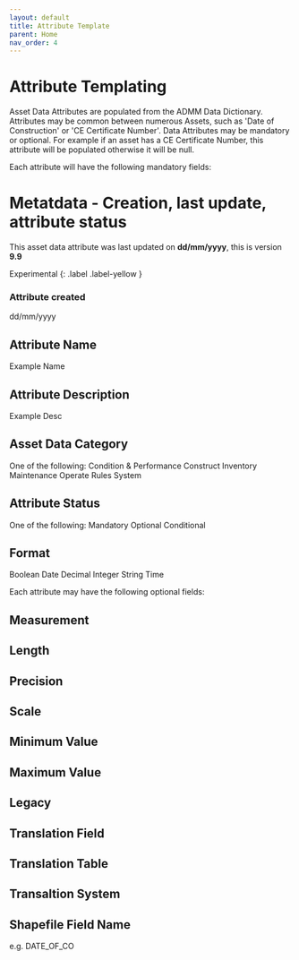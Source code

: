 ```yaml
---
layout: default
title: Attribute Template
parent: Home
nav_order: 4
---
```

# Attribute Templating

Asset Data Attributes are populated from the ADMM Data Dictionary. Attributes may be common between numerous Assets, such as 'Date of Construction' or 'CE Certificate Number'. Data Attributes may be mandatory or optional. For example if an asset has a CE Certificate Number, this attribute will be populated otherwise it will be null.

Each attribute will have the following mandatory fields:

# Metatdata - Creation, last update, attribute status
This asset data attribute was last updated on **dd/mm/yyyy**, this is version **9.9**

Experimental
{: .label .label-yellow }

### Attribute created
dd/mm/yyyy

## Attribute Name
Example Name

## Attribute Description
Example Desc

## Asset Data Category
One of the following:
Condition & Performance
Construct
Inventory
Maintenance
Operate
Rules
System

## Attribute Status
One of the following:
Mandatory
Optional
Conditional

## Format
Boolean
Date
Decimal
Integer
String
Time

Each attribute may have the following optional fields:

## Measurement

## Length

## Precision

## Scale

## Minimum Value

## Maximum Value

## Legacy

## Translation Field

## Translation Table

## Transaltion System

## Shapefile Field Name
e.g. DATE_OF_CO